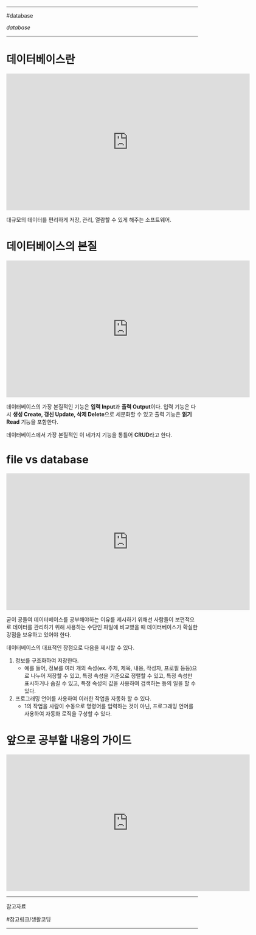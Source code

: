 
---

#database

*database*

---

# 데이터베이스란

<iframe width="640" height="360" src="https://www.youtube.com/embed/-VRfO2hlf54" title="DATABASE1-1.수업소개" frameborder="0" allow="accelerometer; autoplay; clipboard-write; encrypted-media; gyroscope; picture-in-picture; web-share" referrerpolicy="strict-origin-when-cross-origin" allowfullscreen></iframe>

대규모의 데이터를 편리하게 저장, 관리, 열람할 수 있게 해주는 소프트웨어.

# 데이터베이스의 본질

<iframe width="640" height="360" src="https://www.youtube.com/embed/2S6H6URQiY8" title="DATABASE1 - 2.데이터베이스의 본질" frameborder="0" allow="accelerometer; autoplay; clipboard-write; encrypted-media; gyroscope; picture-in-picture; web-share" referrerpolicy="strict-origin-when-cross-origin" allowfullscreen></iframe>

데이터베이스의 가장 본질적인 기능은 **입력 Input**과 **출력 Output**이다.
입력 기능은 다시 **생성 Create, 갱신 Update, 삭제 Delete**으로 세분화할 수 있고 출력 기능은 **읽기 Read** 기능을 포함한다.

데이터베이스에서 가장 본질적인 이 네가지 기능을 통틀어 **CRUD**라고 한다.

# file vs database

<iframe width="640" height="360" src="https://www.youtube.com/embed/skKfHer90eM" title="DATABASE1 - 3.file vs database" frameborder="0" allow="accelerometer; autoplay; clipboard-write; encrypted-media; gyroscope; picture-in-picture; web-share" referrerpolicy="strict-origin-when-cross-origin" allowfullscreen></iframe>

굳이 공들여 데이터베이스를 공부해야하는 이유를 제시하기 위해선 사람들이 보편적으로 데이터를 관리하기 위해 사용하는 수단인 파일에 비교했을 때 데이터베이스가 확실한 강점을 보유하고 있어야 한다.

데이터베이스의 대표적인 장점으로 다음을 제시할 수 있다.

1. 정보를 구조화하여 저장한다.
	- 예를 들어, 정보를 여러 개의 속성(ex. 주제, 제목, 내용, 작성자, 프로필 등등)으로 나누어 저장할 수 있고, 특정 속성을 기준으로 정렬할 수 있고, 특정 속성만 표시하거나 숨길 수 있고, 특정 속성의 값을 사용하여 검색하는 등의 일을 할 수 있다.
2. 프로그래밍 언어를 사용하여 이러한 작업을 자동화 할 수 있다.
	- 1의 작업을 사람이 수동으로 명령어를 입력하는 것이 아닌, 프로그래밍 언어를 사용하여 자동화 로직을 구성할 수 있다.

# 앞으로 공부할 내용의 가이드

<iframe width="640" height="360" src="https://www.youtube.com/embed/QPMHQDAcPXM" title="DATABASE1 - 4.수업을 마치며" frameborder="0" allow="accelerometer; autoplay; clipboard-write; encrypted-media; gyroscope; picture-in-picture; web-share" referrerpolicy="strict-origin-when-cross-origin" allowfullscreen></iframe>

---

참고자료

#참고링크/생활코딩 

---
